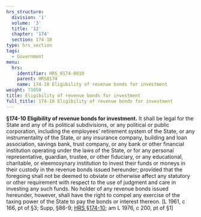 ```yaml
---
hrs_structure:
  division: '1'
  volume: '3'
  title: '12'
  chapter: '174'
  section: 174-10
type: hrs_section
tags:
  - Government
menu:
  hrs:
    identifier: HRS_0174-0010
    parent: HRS0174
    name: 174-10 Eligibility of revenue bonds for investment
weight: 71050
title: Eligibility of revenue bonds for investment
full_title: 174-10 Eligibility of revenue bonds for investment
---
```

**§174-10 Eligibility of revenue bonds for investment.** It shall be legal for the State and any of its political subdivisions, or any political or public corporation, including the employees' retirement system of the State, or any instrumentality of the State, or any insurance company, building and loan association, savings bank, trust company, or any bank or other financial institution operating under the laws of the State, or for any personal representative, guardian, trustee, or other fiduciary, or any educational, charitable, or eleemosynary institution to invest their funds or moneys in their custody in the revenue bonds issued hereunder; provided that the foregoing shall not be deemed to obviate or otherwise affect any statutory or other requirement with respect to the use of judgment and care in investing any such funds. No holder of any revenue bonds issued hereunder, however, shall have the right to compel any exercise of the taxing power of the State to pay the bonds or interest thereon. [L 1961, c 166, pt of §3; Supp, §86-9; [HRS §174-10](/title-12/chapter-174/section-174-10/); am L 1976, c 200, pt of §1]